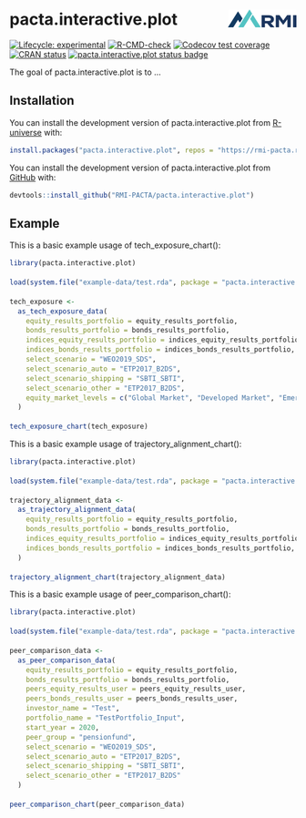 
<!-- README.md is generated from README.Rmd. Please edit that file -->

# pacta.interactive.plot <a href="https://rmi-pacta.github.io/pacta.interactive.plot"><img src="man/figures/logo.png" align="right" height="31" /></a>

<!-- badges: start -->
[![Lifecycle: experimental](https://img.shields.io/badge/lifecycle-experimental-orange.svg)](https://www.tidyverse.org/lifecycle/#experimental)
[![R-CMD-check](https://github.com/RMI-PACTA/pacta.interactive.plot/workflows/R-CMD-check/badge.svg)](https://github.com/RMI-PACTA/pacta.interactive.plot/actions)
[![Codecov test coverage](https://codecov.io/gh/RMI-PACTA/pacta.interactive.plot/graph/badge.svg)](https://codecov.io/gh/RMI-PACTA/pacta.interactive.plot)
[![CRAN status](https://www.r-pkg.org/badges/version/pacta.interactive.plot)](https://CRAN.R-project.org/package=pacta.interactive.plot)
[![pacta.interactive.plot status badge](https://rmi-pacta.r-universe.dev/badges/pacta.interactive.plot)](https://rmi-pacta.r-universe.dev)
<!-- badges: end -->

The goal of pacta.interactive.plot is to …

## Installation

<!--
You can install the released version of pacta.interactive.plot from [CRAN](https://CRAN.R-project.org) with:
&#10;``` r
install.packages("pacta.interactive.plot")
```
-->

You can install the development version of pacta.interactive.plot from
[R-universe](https://r-universe.dev) with:

``` r
install.packages("pacta.interactive.plot", repos = "https://rmi-pacta.r-universe.dev")
```

You can install the development version of pacta.interactive.plot from
[GitHub](https://github.com/RMI-PACTA/pacta.interactive.plot) with:

``` r
devtools::install_github("RMI-PACTA/pacta.interactive.plot")
```

## Example

This is a basic example usage of tech_exposure_chart():

``` r
library(pacta.interactive.plot)

load(system.file("example-data/test.rda", package = "pacta.interactive.plot"))

tech_exposure <-
  as_tech_exposure_data(
    equity_results_portfolio = equity_results_portfolio,
    bonds_results_portfolio = bonds_results_portfolio,
    indices_equity_results_portfolio = indices_equity_results_portfolio,
    indices_bonds_results_portfolio = indices_bonds_results_portfolio,
    select_scenario = "WEO2019_SDS",
    select_scenario_auto = "ETP2017_B2DS",
    select_scenario_shipping = "SBTI_SBTI",
    select_scenario_other = "ETP2017_B2DS",
    equity_market_levels = c("Global Market", "Developed Market", "Emerging Market")
  )

tech_exposure_chart(tech_exposure)
```

This is a basic example usage of trajectory_alignment_chart():

``` r
library(pacta.interactive.plot)

load(system.file("example-data/test.rda", package = "pacta.interactive.plot"))

trajectory_alignment_data <-
  as_trajectory_alignment_data(
    equity_results_portfolio = equity_results_portfolio,
    bonds_results_portfolio = bonds_results_portfolio,
    indices_equity_results_portfolio = indices_equity_results_portfolio,
    indices_bonds_results_portfolio = indices_bonds_results_portfolio,
  )

trajectory_alignment_chart(trajectory_alignment_data)
```

This is a basic example usage of peer_comparison_chart():

``` r
library(pacta.interactive.plot)

load(system.file("example-data/test.rda", package = "pacta.interactive.plot"))

peer_comparison_data <-
  as_peer_comparison_data(
    equity_results_portfolio = equity_results_portfolio,
    bonds_results_portfolio = bonds_results_portfolio,
    peers_equity_results_user = peers_equity_results_user,
    peers_bonds_results_user = peers_bonds_results_user,
    investor_name = "Test",
    portfolio_name = "TestPortfolio_Input",
    start_year = 2020,
    peer_group = "pensionfund",
    select_scenario = "WEO2019_SDS",
    select_scenario_auto = "ETP2017_B2DS",
    select_scenario_shipping = "SBTI_SBTI",
    select_scenario_other = "ETP2017_B2DS"
  )

peer_comparison_chart(peer_comparison_data)
```
